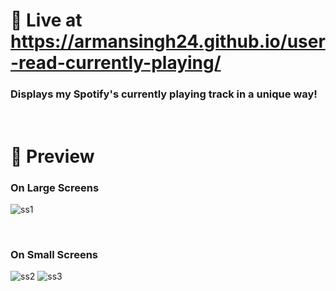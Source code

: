 # 🚀 Live at https://armansingh24.github.io/user-read-currently-playing/

### Displays my Spotify's currently playing track in a unique way!

&nbsp;
# 👀 Preview

### On Large Screens

![ss1](https://i.imgur.com/bPLc64V.png)

&nbsp;
### On Small Screens

![ss2](https://i.imgur.com/iu65LAx.png) ![ss3](https://i.imgur.com/2Oc3Fj0.png)
